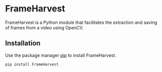# FrameHarvest

FrameHarvest is a Python module that facilitates the extraction and saving of frames from a video using OpenCV.

## Installation

Use the package manager [pip](https://pip.pypa.io/en/stable/) to install FrameHarvest.

```bash
pip install FrameHarvest
